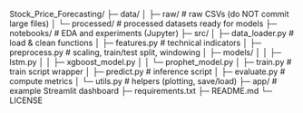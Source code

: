 Stock_Price_Forecasting/
├─ data/
│  ├─ raw/                 # raw CSVs (do NOT commit large files)
│  └─ processed/           # processed datasets ready for models
├─ notebooks/              # EDA and experiments (Jupyter)
├─ src/
│  ├─ data_loader.py       # load & clean functions
│  ├─ features.py          # technical indicators
│  ├─ preprocess.py        # scaling, train/test split, windowing
│  ├─ models/
│  │   ├─ lstm.py
│  │   ├─ xgboost_model.py
│  │   └─ prophet_model.py
│  ├─ train.py             # train script wrapper
│  ├─ predict.py           # inference script
│  ├─ evaluate.py          # compute metrics
│  └─ utils.py             # helpers (plotting, save/load)
├─ app/                    # example Streamlit dashboard
├─ requirements.txt
├─ README.md
└─ LICENSE
